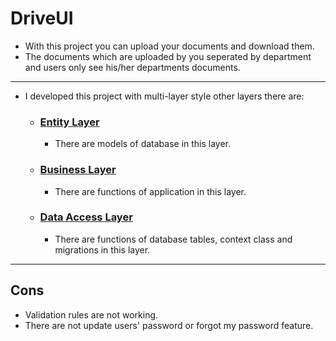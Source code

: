 # DriveUI
- With this project you can upload your documents and download them.
- The documents which are uploaded by you seperated by department and users only see his/her departments documents.
---
- I developed this project with multi-layer style other layers there are:
  - ### [Entity Layer](https://github.com/OrhanGaziBarak1/EntityLayer-MYDrive.git)
      - There are models of database in this layer.
  - ### [Business Layer](https://github.com/OrhanGaziBarak1/BusinessLayer-MYDrive.git)
      - There are functions of application in this layer. 
  - ### [Data Access Layer](https://github.com/OrhanGaziBarak1/DataAccessLayer-MYDrive.git)
      - There are functions of database tables, context class and migrations in this layer.
---
## Cons
- Validation rules are not working.
- There are not update users' password or forgot my password feature.
